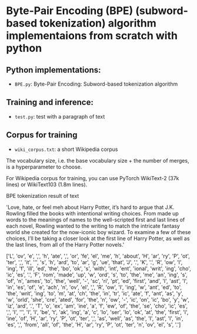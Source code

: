 # Byte-Pair Encoding (BPE) (subword-based tokenization) algorithm implementaions from scratch with python

## Python implementations:  
- `BPE.py`:  Byte-Pair Encoding: Subword-based tokenization algorithm

## Training and inference:  
- `test.py`: test with a paragraph of text

## Corpus for training
- `wiki_corpus.txt`: a short Wikipedia corpus

The vocabulary size, i.e. the base vocabulary size + the number of merges, is a hyperparameter to choose.

For Wikipedia corpus for training, you can use PyTorch WikiText-2 (37k lines) or WikiText103 (1.8m lines).

BPE tokenization result of text

'Love, hate, or feel meh about Harry Potter, it’s hard to argue that J.K. Rowling filled the books with intentional writing choices. From made up words to the meanings of names to the well-scripted first and last lines of each novel, Rowling wanted to the writing to match the intricate fantasy world she created for the now-iconic boy wizard. To examine a few of these choices, I’ll be taking a closer look at the first line of Harry Potter, as well as the last lines, from all of the Harry Potter novels.'

['L', 'ov', 'e', ',', 'h', 'ate', ',', 'or', 'fe', 'el', 'me', 'h', 'about', 'H', 'ar', 'ry', 'P', 'ot', 'ter', ',', 'it', '’', 's', 'h', 'ard', 'to', 'ar', 'g', 'ue', 'that', 'J', '.', 'K', '.', 'R', 'ow', 'l', 'ing', 'f', 'ill', 'ed', 'the', 'bo', 'ok', 's', 'with', 'int', 'ent', 'ional', 'writ', 'ing', 'cho', 'ic', 'es', '.', 'F', 'rom', 'made', 'up', 'w', 'ord', 's', 'to', 'the', 'me', 'an', 'ing', 's', 'of', 'n', 'ames', 'to', 'the', 'well', '-', 'sc', 'ri', 'pt', 'ed', 'first', 'and', 'l', 'ast', 'l', 'in', 'es', 'of', 'e', 'ach', 'n', 'ov', 'el', ',', 'R', 'ow', 'l', 'ing', 'w', 'ant', 'ed', 'to', 'the', 'writ', 'ing', 'to', 'm', 'at', 'ch', 'the', 'in', 'tr', 'ic', 'ate', 'f', 'ant', 'as', 'y', 'w', 'orld', 'she', 'cre', 'ated', 'for', 'the', 'n', 'ow', '-', 'ic', 'on', 'ic', 'bo', 'y', 'w', 'iz', 'ard', '.', 'T', 'o', 'ex', 'am', 'ine', 'a', 'f', 'ew', 'of', 'the', 'se', 'cho', 'ic', 'es', ',', 'I', '’', 'l', 'l', 'be', 't', 'ak', 'ing', 'a', 'c', 'lo', 'ser', 'lo', 'ok', 'at', 'the', 'first', 'l', 'ine', 'of', 'H', 'ar', 'ry', 'P', 'ot', 'ter', ',', 'as', 'well', 'as', 'the', 'l', 'ast', 'l', 'in', 'es', ',', 'from', 'all', 'of', 'the', 'H', 'ar', 'ry', 'P', 'ot', 'ter', 'n', 'ov', 'el', 's', '.']
